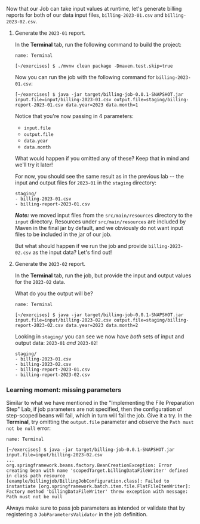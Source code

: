 Now that our Job can take input values at runtime, let's generate billing reports for both of our data input files, `billing-2023-01.csv` and `billing-2023-02.csv`.

1. Generate the `2023-01` report.

   In the **Terminal** tab, run the following command to build the project:

   ```dashboard:open-dashboard
   name: Terminal
   ```

   ```shell
   [~/exercises] $ ./mvnw clean package -Dmaven.test.skip=true
   ```

   Now you can run the job with the following command for `billing-2023-01.csv`:

   ```shell
   [~/exercises] $ java -jar target/billing-job-0.0.1-SNAPSHOT.jar input.file=input/billing-2023-01.csv output.file=staging/billing-report-2023-01.csv data.year=2023 data.month=1
   ```

   Notice that you're now passing in 4 parameters:

   - `input.file`
   - `output.file`
   - `data.year`
   - `data.month`

   What would happen if you omitted any of these? Keep that in mind and we'll try it later!

   For now, you should see the same result as in the previous lab -- the input and output files for `2023-01` in the `staging` directory:

   ```shell
   staging/
   - billing-2023-01.csv
   - billing-report-2023-01.csv
   ```

   **_Note:_** we moved input files from the `src/main/resources` directory to the `input` directory. Resources under `src/main/resources` are included by Maven in the final jar by default, and we obviously do not want input files to be included in the jar of our job.

   But what should happen if we run the job and provide `billing-2023-02.csv` as the input data? Let's find out!

1. Generate the `2023-02` report.

   In the **Terminal** tab, run the job, but provide the input and output values for the `2023-02` data.

   What do you the output will be?

   ```dashboard:open-dashboard
   name: Terminal
   ```

   ```shell
   [~/exercises] $ java -jar target/billing-job-0.0.1-SNAPSHOT.jar input.file=input/billing-2023-02.csv output.file=staging/billing-report-2023-02.csv data.year=2023 data.month=2
   ```

   Looking in `staging/` you can see we now have _both_ sets of input and output data: `2023-01` _and_ `2023-02`!

   ```shell
   staging/
   - billing-2023-01.csv
   - billing-2023-02.csv
   - billing-report-2023-01.csv
   - billing-report-2023-02.csv
   ```

### Learning moment: missing parameters

Similar to what we have mentioned in the "Implementing the File Preparation Step" Lab, if job parameters are not specified, then the configuration of step-scoped beans will fail, which in turn will fail the job.
Give it a try. In the **Terminal**, try omitting the `output.file` parameter and observe the `Path must not be null` error:

```dashboard:open-dashboard
name: Terminal
```

```shell
[~/exercises] $ java -jar target/billing-job-0.0.1-SNAPSHOT.jar input.file=input/billing-2023-02.csv
...
org.springframework.beans.factory.BeanCreationException: Error creating bean with name 'scopedTarget.billingDataFileWriter' defined in class path resource [example/billingjob/BillingJobConfiguration.class]: Failed to instantiate [org.springframework.batch.item.file.FlatFileItemWriter]: Factory method 'billingDataFileWriter' threw exception with message: Path must not be null
```

Always make sure to pass job parameters as intended or validate that by registering a `JobParametersValidator` in the job definition.
